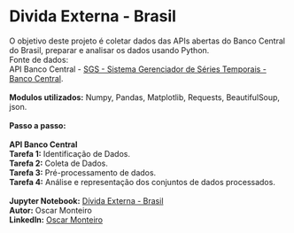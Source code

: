 # Divida Externa - Brasil
O objetivo deste projeto é coletar dados das APIs abertas do Banco Central do Brasil, preparar e analisar os dados usando Python.
<br>
Fonte de dados:
<br>
API Banco Central - [SGS - Sistema Gerenciador de Séries Temporais - Banco Central](https://www3.bcb.gov.br/sgspub/localizarseries/localizarSeries.do?method=prepararTelaLocalizarSeries). 
<br>
<br>
<b>Modulos utilizados:</b> Numpy, Pandas, Matplotlib, Requests, BeautifulSoup, json.
<br>
<br>
<b>Passo a passo:</b>  
<br>
**API Banco Central**
<br>
<b>Tarefa 1:</b> Identificação de Dados.
<br>
<b>Tarefa 2:</b> Coleta de Dados.
<br>
<b>Tarefa 3:</b> Pré-processamento de dados.
<br>
<b>Tarefa 4:</b> Análise e representação dos conjuntos de dados processados.
<br>
<br>
<b>Jupyter Notebook:</b> [Dívida Externa - Brasil](https://github.com/MonteiroOscar98/Divida-Externa-Brasil/blob/main/D%C3%ADvida_Externa_Brasil.ipynb)
<br>
<b>Autor:</b> Oscar Monteiro
<br>
<b>LinkedIn:</b> [Oscar Monteiro](https://www.linkedin.com/in/oscarmonteiro98/)
